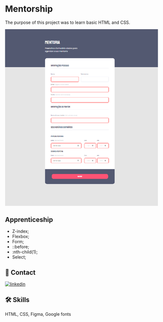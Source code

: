 # Mentorship

The purpose of this project was to learn basic HTML and CSS.


![App Screenshot](./assets/mentorship.PNG)


## Apprenticeship

- Z-index;
- Flexbox;
- Form;
- ::before;
- :nth-child(1);
- Select;





## 🔗 Contact
[![linkedin](https://img.shields.io/badge/linkedin-0A66C2?style=for-the-badge&logo=linkedin&logoColor=white)](https://www.linkedin.com/in/rafael-carvalho-f%C3%BCllenbach-9b25a6148/)



## 🛠 Skills
HTML, CSS, Figma, Google fonts


